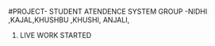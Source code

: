 #PROJECT- STUDENT ATENDENCE SYSTEM
GROUP -NIDHI ,KAJAL,KHUSHBU ,KHUSHI, ANJALI,
1. LIVE WORK STARTED 
